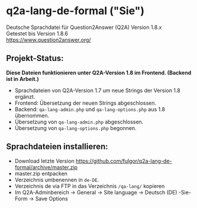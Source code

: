 # q2a-lang-de-formal ("Sie")

Deutsche Sprachdatei für Question2Answer (Q2A) Version 1.8.x  
Getestet bis Version 1.8.6  
https://www.question2answer.org/

## Projekt-Status: ##
**Diese Dateien funktionieren unter Q2A-Version 1.8 im Frontend. (Backend ist in Arbeit.)**

* Sprachdateien von Q2A-Version 1.7 um neue Strings der Version 1.8 ergänzt.
* Frontend: Übersetzung der neuen Strings abgeschlossen.
* Backend: `qa-lang-admin.php` und `qa-lang-options.php` aus 1.8 übernommen.
* Übersetzung von `qa-lang-admin.php` abgeschlossen.
* Übersetzung von `qa-lang-options.php` begonnen.

## Sprachdateien installieren: ##

* Download letzte Version https://github.com/fulgor/q2a-lang-de-formal/archive/master.zip
* master.zip entpacken
* Verzeichnis umbenennen in `de-DE`.
* Verzeichnis de via FTP in das Verzeichnis `/qa-lang/` kopieren
* Im Q2A-Adminbereich -> General -> Site language -> Deutsch (DE) -Sie-Form -> Save Options
